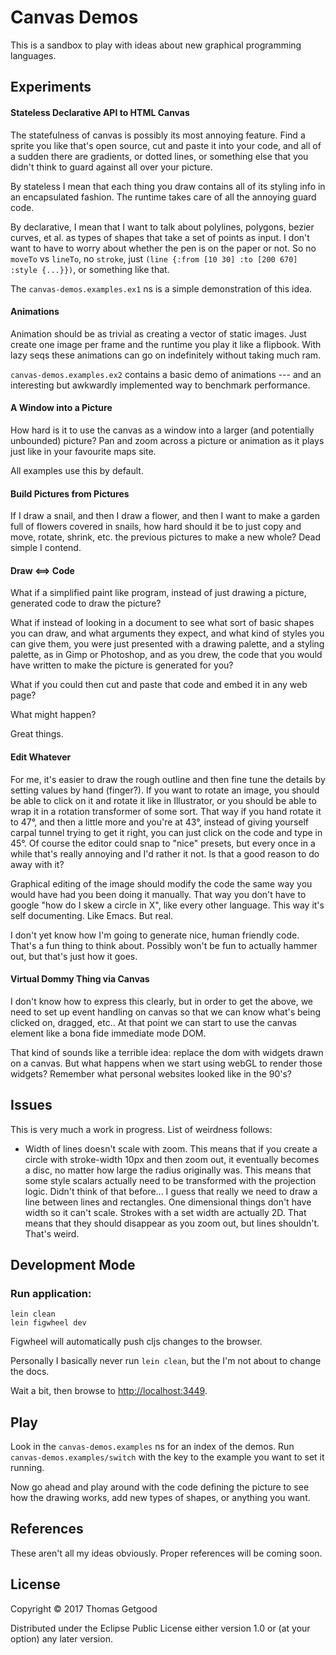 # Canvas Demos

This is a sandbox to play with ideas about new graphical programming languages.

## Experiments

#### Stateless Declarative API to HTML Canvas

The statefulness of canvas is possibly its most annoying feature. Find a sprite
you like that's open source, cut and paste it into your code, and all of a
sudden there are gradients, or dotted lines, or something else that you didn't
think to guard against all over your picture.

By stateless I mean that each thing you draw contains all of its styling info in
an encapsulated fashion. The runtime takes care of all the annoying guard code.

By declarative, I mean that I want to talk about polylines, polygons, bezier
curves, et al. as types of shapes that take a set of points as input. I don't
want to have to worry about whether the pen is on the paper or not. So no
`moveTo` vs `lineTo`, no `stroke`, just `(line {:from [10 30] :to [200 670]
:style {...}})`, or something like that.

The `canvas-demos.examples.ex1` ns is a simple demonstration of this idea.

#### Animations

Animation should be as trivial as creating a vector of static images. Just
create one image per frame and the runtime you play it like a flipbook. With
lazy seqs these animations can go on indefinitely without taking much ram.

`canvas-demos.examples.ex2` contains a basic demo of animations --- and an
interesting but awkwardly implemented way to benchmark performance.

#### A Window into a Picture

How hard is it to use the canvas as a window into a larger (and potentially
unbounded) picture? Pan and zoom across a picture or animation as it plays just
like in your favourite maps site.

All examples use this by default.

#### Build Pictures from Pictures

If I draw a snail, and then I draw a flower, and then I want to make a garden
full of flowers covered in snails, how hard should it be to just copy and move,
rotate, shrink, etc. the previous pictures to make a new whole? Dead simple I
contend.

#### Draw <==> Code

What if a simplified paint like program, instead of just drawing a picture,
generated code to draw the picture?

What if instead of looking in a document to see what sort of basic shapes you
can draw, and what arguments they expect, and what kind of styles you can give
them, you were just presented with a drawing palette, and a styling palette, as
in Gimp or Photoshop, and as you drew, the code that you would have written to
make the picture is generated for you?

What if you could then cut and paste that code and embed it in any web page?

What might happen?

Great things.

#### Edit Whatever

For me, it's easier to draw the rough outline and then fine tune the details by
setting values by hand (finger?). If you want to rotate an image, you should be
able to click on it and rotate it like in Illustrator, or you should be able to
wrap it in a rotation transformer of some sort. That way if you hand rotate it
to 47°, and then a little more and you're at 43°, instead of giving yourself
carpal tunnel trying to get it right, you can just click on the code and type in
45°. Of course the editor could snap to "nice" presets, but every once in a
while that's really annoying and I'd rather it not. Is that a good reason to do
away with it?

Graphical editing of the image should modify the code the same way you would
have had you been doing it manually. That way you don't have to google "how do I
skew a circle in X", like every other language. This way it's self documenting. Like
Emacs. But real.

I don't yet know how I'm going to generate nice, human friendly code. That's a
fun thing to think about. Possibly won't be fun to actually hammer out, but
that's just how it goes.

#### Virtual Dommy Thing via Canvas

I don't know how to express this clearly, but in order to get the above, we need
to set up event handling on canvas so that we can know what's being clicked on,
dragged, etc.. At that point we can start to use the canvas element like a bona
fide immediate mode DOM.

That kind of sounds like a terrible idea: replace the dom with widgets drawn on
a canvas. But what happens when we start using webGL to render those widgets?
Remember what personal websites looked like in the 90's?

## Issues

This is very much a work in progress. List of weirdness follows:

* Width of lines doesn't scale with zoom. This means that if you create a circle
  with stroke-width 10px and then zoom out, it eventually becomes a disc, no
  matter how large the radius originally was. This means that some style scalars
  actually need to be transformed with the projection logic. Didn't think of
  that before... I guess that really we need to draw a line between lines and
  rectangles. One dimensional things don't have width so it can't scale. Strokes
  with a set width are actually 2D. That means that they should disappear as you
  zoom out, but lines shouldn't. That's weird.

## Development Mode

### Run application:

```
lein clean
lein figwheel dev
```

Figwheel will automatically push cljs changes to the browser.

Personally I basically never run `lein clean`, but the I'm not about to change
the docs.

Wait a bit, then browse to [http://localhost:3449](http://localhost:3449).

## Play

Look in the `canvas-demos.examples` ns for an index of the demos. Run
`canvas-demos.examples/switch` with the key to the example you want to set it
running.

Now go ahead and play around with the code defining the picture to see how the
drawing works, add new types of shapes, or anything you want.

## References

These aren't all my ideas obviously. Proper references will be coming soon.

## License

Copyright © 2017 Thomas Getgood

Distributed under the Eclipse Public License either version 1.0 or (at your
option) any later version.
